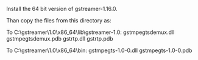 Install the 64 bit version of gstreamer-1.16.0.

Than copy the files from this directory as:

To C:\gstreamer\1.0\x86_64\lib\gstreamer-1.0:
gstmpegtsdemux.dll 
gstmpegtsdemux.pdb
gstrtp.dll
gstrtp.pdb

To C:\gstreamer\1.0\x86_64\bin:
gstmpegts-1.0-0.dll
gstmpegts-1.0-0.pdb
